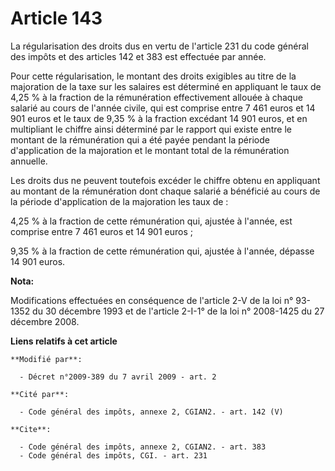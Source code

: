 # Article 143

La régularisation des droits dus en vertu de l'article 231 du code général des impôts et des articles 142 et 383 est
effectuée par année. 

Pour cette régularisation, le montant des droits exigibles au titre de la majoration de la taxe sur les salaires est
déterminé en appliquant le taux de 4,25 % à la fraction de la rémunération effectivement allouée à chaque salarié au cours de
l'année civile, qui est comprise entre 7 461 euros et 14 901 euros et le taux de 9,35 % à la fraction excédant 14 901 euros,
et en multipliant le chiffre ainsi déterminé par le rapport qui existe entre le montant de la rémunération qui a été payée
pendant la période d'application de la majoration et le montant total de la rémunération annuelle. 

Les droits dus ne peuvent toutefois excéder le chiffre obtenu en appliquant au montant de la rémunération dont chaque salarié
a bénéficié au cours de la période d'application de la majoration les taux de : 

4,25 % à la fraction de cette rémunération qui, ajustée à l'année, est comprise entre 7 461 euros et 14 901 euros ; 

9,35 % à la fraction de cette rémunération qui, ajustée à l'année, dépasse 14 901 euros.

**Nota:**

Modifications effectuées en conséquence de l'article 2-V de la loi n° 93-1352 du 30 décembre 1993 et de l'article 2-I-1° de
la loi n° 2008-1425 du 27 décembre 2008.

**Liens relatifs à cet article**

	**Modifié par**:

	  - Décret n°2009-389 du 7 avril 2009 - art. 2

	**Cité par**:

	  - Code général des impôts, annexe 2, CGIAN2. - art. 142 (V)

	**Cite**:

	  - Code général des impôts, annexe 2, CGIAN2. - art. 383
	  - Code général des impôts, CGI. - art. 231
